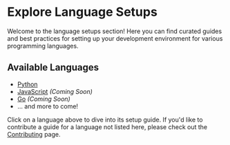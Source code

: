 # Explore Language Setups

Welcome to the language setups section! Here you can find curated guides and best practices for setting up your development environment for various programming languages.

## Available Languages

- [Python](/python/getting-started)
- [JavaScript](/javascript/getting-started) *(Coming Soon)*
- [Go](/go/getting-started) *(Coming Soon)*
- ... and more to come!

Click on a language above to dive into its setup guide. If you'd like to contribute a guide for a language not listed here, please check out the [Contributing](/contributing) page.
